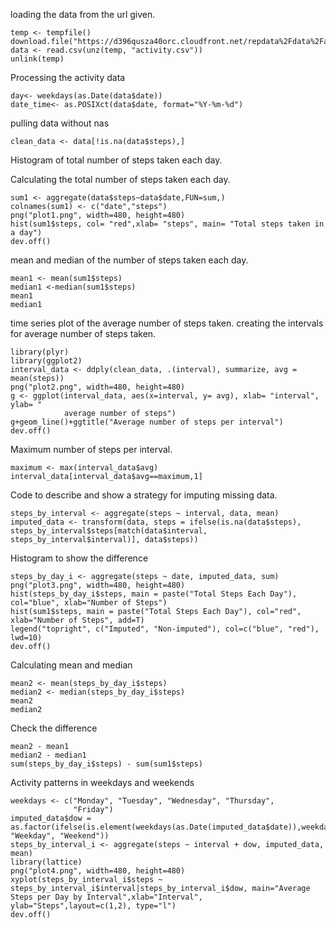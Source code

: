 loading the data from the url given.

```{r, echo = TRUE}
temp <- tempfile()
download.file("https://d396qusza40orc.cloudfront.net/repdata%2Fdata%2Factivity.zip",temp)
data <- read.csv(unz(temp, "activity.csv"))
unlink(temp)
```

Processing the activity data

```{r, echo=TRUE}
day<- weekdays(as.Date(data$date))
date_time<- as.POSIXct(data$date, format="%Y-%m-%d")
```

pulling data without nas

```{r, echo= TRUE}
clean_data <- data[!is.na(data$steps),]
```

Histogram of total number of steps taken each day.

Calculating the total number of steps taken each day.

```{r, echo= TRUE}
sum1 <- aggregate(data$steps~data$date,FUN=sum,)
colnames(sum1) <- c("date","steps")
png("plot1.png", width=480, height=480)
hist(sum1$steps, col= "red",xlab= "steps", main= "Total steps taken in a day")
dev.off()
```

mean and median of the number of steps taken each day.

```{r, echo= TRUE}
mean1 <- mean(sum1$steps)
median1 <-median(sum1$steps)
mean1
median1
```

time series plot of the average number of steps taken.
creating the intervals for average number of steps taken.

```{r, echo= TRUE}
library(plyr)
library(ggplot2)
interval_data <- ddply(clean_data, .(interval), summarize, avg = mean(steps))
png("plot2.png", width=480, height=480)
g <- ggplot(interval_data, aes(x=interval, y= avg), xlab= "interval", ylab= "
            average number of steps")
g+geom_line()+ggtitle("Average number of steps per interval")
dev.off()
```

Maximum number of steps per interval.
``` {r, echo= TRUE}
maximum <- max(interval_data$avg)
interval_data[interval_data$avg==maximum,1]
```

Code to describe and show a strategy for imputing missing data.


```{r, echo=TRUE}
steps_by_interval <- aggregate(steps ~ interval, data, mean)
imputed_data <- transform(data, steps = ifelse(is.na(data$steps), steps_by_interval$steps[match(data$interval, steps_by_interval$interval)], data$steps))
```

Histogram to show the difference
```{r, echo= TRUE}
steps_by_day_i <- aggregate(steps ~ date, imputed_data, sum)
png("plot3.png", width=480, height=480)
hist(steps_by_day_i$steps, main = paste("Total Steps Each Day"), col="blue", xlab="Number of Steps")
hist(sum1$steps, main = paste("Total Steps Each Day"), col="red", xlab="Number of Steps", add=T)
legend("topright", c("Imputed", "Non-imputed"), col=c("blue", "red"), lwd=10)
dev.off()
```

Calculating mean and median
```{r, echo= TRUE}
mean2 <- mean(steps_by_day_i$steps)
median2 <- median(steps_by_day_i$steps)
mean2
median2
```

Check the difference 
```{r, echo= TRUE}
mean2 - mean1
median2 - median1
sum(steps_by_day_i$steps) - sum(sum1$steps)
```

Activity patterns in weekdays and weekends

```{r, echo= TRUE}
weekdays <- c("Monday", "Tuesday", "Wednesday", "Thursday", 
              "Friday")
imputed_data$dow = as.factor(ifelse(is.element(weekdays(as.Date(imputed_data$date)),weekdays), "Weekday", "Weekend"))
steps_by_interval_i <- aggregate(steps ~ interval + dow, imputed_data, mean)
library(lattice)
png("plot4.png", width=480, height=480)
xyplot(steps_by_interval_i$steps ~ steps_by_interval_i$interval|steps_by_interval_i$dow, main="Average Steps per Day by Interval",xlab="Interval", ylab="Steps",layout=c(1,2), type="l")
dev.off()
```


